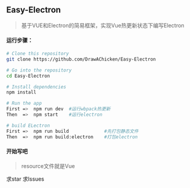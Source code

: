 ## Easy-Electron
> 基于VUE和Electron的简易框架，实现Vue热更新状态下编写Electron

#### 运行步骤：
```sh
# Clone this repository
git clone https://github.com/DrawAChicken/Easy-Electron

# Go into the repository
cd Easy-Electron

# Install dependencies
npm install

# Run the app
First =>  npm run dev  #运行wbpack热更新
Then  =>  npm start    #运行electron

# build ELectron
First =>  npm run build             #先打包静态文件
Then  =>  npm run build:electron    #打包electron
```
#### 开始写吧
> resource文件就是Vue

求star 求Issues